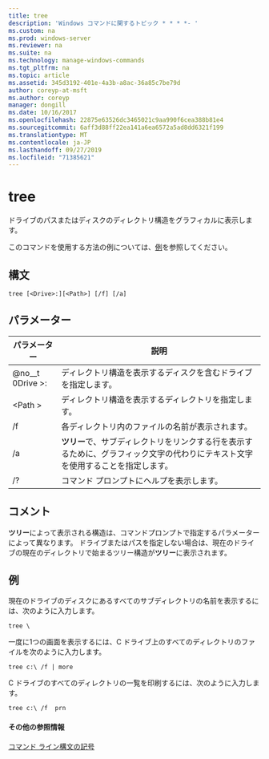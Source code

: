```yaml
---
title: tree
description: 'Windows コマンドに関するトピック * * * *- '
ms.custom: na
ms.prod: windows-server
ms.reviewer: na
ms.suite: na
ms.technology: manage-windows-commands
ms.tgt_pltfrm: na
ms.topic: article
ms.assetid: 345d3192-401e-4a3b-a8ac-36a85c7be79d
author: coreyp-at-msft
ms.author: coreyp
manager: dongill
ms.date: 10/16/2017
ms.openlocfilehash: 22875e63526dc3465021c9aa990f6cea388b81e4
ms.sourcegitcommit: 6aff3d88ff22ea141a6ea6572a5ad8dd6321f199
ms.translationtype: MT
ms.contentlocale: ja-JP
ms.lasthandoff: 09/27/2019
ms.locfileid: "71385621"
---
```

# <a name="tree"></a>tree



ドライブのパスまたはディスクのディレクトリ構造をグラフィカルに表示します。

このコマンドを使用する方法の例については、[例](#BKMK_examples)を参照してください。

## <a name="syntax"></a>構文

```
tree [<Drive>:][<Path>] [/f] [/a]
```

## <a name="parameters"></a>パラメーター

|パラメーター|説明|
|---------|-----------|
|@no__t 0Drive >:|ディレクトリ構造を表示するディスクを含むドライブを指定します。|
|\<Path >|ディレクトリ構造を表示するディレクトリを指定します。|
|/f|各ディレクトリ内のファイルの名前が表示されます。|
|/a|**ツリー**で、サブディレクトリをリンクする行を表示するために、グラフィック文字の代わりにテキスト文字を使用することを指定します。|
|/?|コマンド プロンプトにヘルプを表示します。|

## <a name="remarks"></a>コメント

**ツリー**によって表示される構造は、コマンドプロンプトで指定するパラメーターによって異なります。 ドライブまたはパスを指定しない場合は、現在のドライブの現在のディレクトリで始まるツリー構造が**ツリー**に表示されます。

## <a name="BKMK_examples"></a>例

現在のドライブのディスクにあるすべてのサブディレクトリの名前を表示するには、次のように入力します。
```
tree \
```
一度に1つの画面を表示するには、C ドライブ上のすべてのディレクトリのファイルを次のように入力します。
```
tree c:\ /f | more 
```
C ドライブのすべてのディレクトリの一覧を印刷するには、次のように入力します。
```
tree c:\ /f  prn 
```

#### <a name="additional-references"></a>その他の参照情報

[コマンド ライン構文の記号](command-line-syntax-key.md)